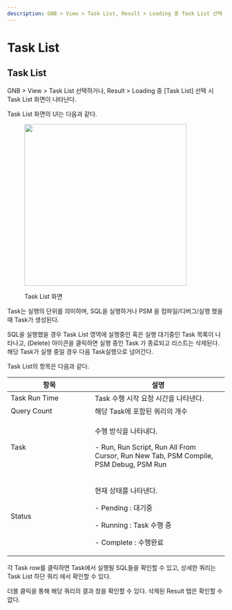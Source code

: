```yaml
---
description: GNB > View > Task List, Result > Loading 중 Task List 선택 시
---
```


# Task List

## Task List <a href="#sect_dbs_connect" id="sect_dbs_connect"></a>

GNB > View > Task List 선택하거나,  Result > Loading 중 \[Task List] 선택 시 Task List 화면이 나타난다.&#x20;

Task List 화면의 UI는 다음과 같다.

<figure><img src="../../../.gitbook/assets/image (142).png" alt="" width="375"><figcaption><p>Task List 화면</p></figcaption></figure>

Task는 실행의 단위를 의미하며, SQL을 실행하거나 PSM 을 컴파일/디버그/실행 했을 때 Task가 생성된다.&#x20;

SQL을 실행했을 경우 Task List 영역에 실행중인 혹은 실행 대기중인 Task 목록이 나타나고, (Delete) 아이콘을 클릭하면 실행 중인 Task 가 종료되고 리스트는 삭제된다.  해당 Task가  실행 중일 경우 다음 Task실행으로 넘어간다.

Task List의 항목은 다음과 같다.

<table><thead><tr><th width="179">항목</th><th>설명</th></tr></thead><tbody><tr><td>Task Run Time</td><td>Task 수행 시작 요청 시간을 나타낸다.</td></tr><tr><td>Query Count</td><td>해당 Task에 포함된 쿼리의 개수</td></tr><tr><td>Task</td><td><p>수행 방식을 나타내다.</p><p>- Run, Run Script, Run All From Cursor, Run New Tab, PSM Compile, PSM Debug, PSM Run</p></td></tr><tr><td>Status</td><td><p>현재 상태를 나타낸다.</p><p>- Pending : 대기중</p><p>- Running : Task 수행 중</p><p>- Complete : 수행완료</p></td></tr></tbody></table>

각 Task row를 클릭하면 Task에서 실행될 SQL들을 확인할 수 있고, 상세한 쿼리는 Task List 하단 쿼리 에서 확인할 수 있다.&#x20;

&#x20;더블 클릭을 통해 해당 쿼리의 결과 창을 확인할 수 있다. 삭제된 Result 탭은 확인할 수 없다.

